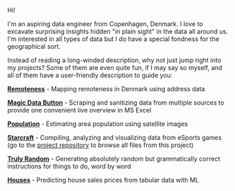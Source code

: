Hi!

I'm an aspiring data engineer from Copenhagen, Denmark. I love to excavate surprising insights hidden "in plain sight" in the data all around us. I'm interested in all types of data but I do have a special fondness for the geographical sort.

Instead of reading a long-winded description, why not just jump right into my projects? Some of them are even quite fun, if I may say so myself, and all of them have a user-friendly description to guide you:

**[Remoteness](https://github.com/JackyVSO/JackyVSO/blob/main/remoteness.md)** - Mapping remoteness in Denmark using address data

**[Magic Data Button](https://github.com/JackyVSO/JackyVSO/blob/main/MagicDataButton.md)** - Scraping and sanitizing data from multiple sources to provide one convenient live overview in MS Excel

**[Population](https://github.com/JackyVSO/JackyVSO/blob/main/population.ipynb)** - Estimating area population using satellite images

**[Starcraft](https://github.com/JackyVSO/Starcraft/blob/main/readme.md)** - Compiling, analyzing and visualizing data from eSports games (go to the [project repository](https://github.com/JackyVSO/Starcraft/tree/main) to browse all files from this project)

**[Truly Random](https://github.com/JackyVSO/JackyVSO/blob/main/TrulyRandom/TrulyRandom.md#how-do-you-generate-a-completely-random-but-fully-coherent-sentence)** - Generating absolutely random but grammatically correct instructions for things to do, word by word

**[Houses](https://github.com/JackyVSO/JackyVSO/blob/main/Houses.ipynb)** - Predicting house sales prices from tabular data with ML
